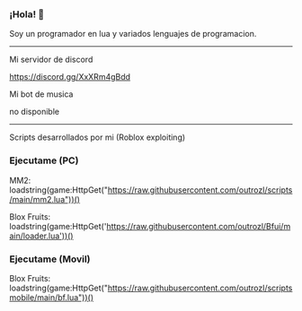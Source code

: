 ### ¡Hola! 👋

Soy un programador en lua y variados lenguajes de programacion.

----------------------------------------------------------------

Mi servidor de discord

https://discord.gg/XxXRm4gBdd

Mi bot de musica

no disponible

----------------------------------------------------------------

Scripts desarrollados por mi (Roblox exploiting)

### Ejecutame (PC)

MM2: loadstring(game:HttpGet("https://raw.githubusercontent.com/outrozl/scripts/main/mm2.lua"))()

Blox Fruits: loadstring(game:HttpGet('https://raw.githubusercontent.com/outrozl/Bfui/main/loader.lua'))()

### Ejecutame (Movil)

Blox Fruits: loadstring(game:HttpGet("https://raw.githubusercontent.com/outrozl/scriptsmobile/main/bf.lua"))()

<!--
**outrozl/outrozl** is a ✨ _special_ ✨ repository because its `README.md` (this file) appears on your GitHub profile.

Here are some ideas to get you started:

- 🔭 I’m currently working on ...
- 🌱 I’m currently learning ...
- 👯 I’m looking to collaborate on ...
- 🤔 I’m looking for help with ...
- 💬 Ask me about ...
- 📫 How to reach me: ...
- 😄 Pronouns: ...
- ⚡ Fun fact: ...
-->
